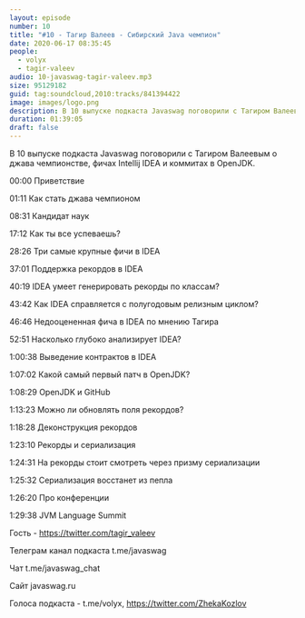 ```yaml
---
layout: episode
number: 10
title: "#10 - Тагир Валеев - Сибирский Java чемпион"
date: 2020-06-17 08:35:45
people:
  - volyx
  - tagir-valeev
audio: 10-javaswag-tagir-valeev.mp3
size: 95129182
guid: tag:soundcloud,2010:tracks/841394422
image: images/logo.png
description: В 10 выпуске подкаста Javaswag поговорили с Тагиром Валеевым о джава чемпионстве, фичах Intellij IDEA и коммитах в OpenJDK.
duration: 01:39:05
draft: false
---
```


В 10 выпуске подкаста Javaswag поговорили с Тагиром Валеевым о джава чемпионстве, фичах Intellij IDEA и коммитах в OpenJDK.



00:00 Приветствие

01:11 Как стать джава чемпионом	

08:31 Кандидат наук	

17:12 Как ты все успеваешь?	 

28:26 Три самые крупные фичи в IDEA	 

37:01 Поддержка рекордов в IDEA	 

40:19 IDEA умеет генерировать рекорды по классам?	 

43:42 Как IDEA справляется с полугодовым релизным циклом?	 

46:46 Недооцененная фича в IDEA по мнению Тагира	 

52:51 Насколько глубоко анализирует IDEA?	 

1:00:38 Выведение контрактов в IDEA	 

1:07:02 Какой самый первый патч в OpenJDK?	 

1:08:29 OpenJDK и GitHub	 

1:13:23 Можно ли обновлять поля рекордов?	 

1:18:28 Деконструкция рекордов	 

1:23:10 Рекорды и сериализация	 

1:24:31 На рекорды стоит смотреть через призму сериализации	 

1:25:32 Сериализация восстанет из пепла	 

1:26:20 Про конференции	 

1:29:38 JVM Language Summit	 



Гость - https://twitter.com/tagir_valeev



Телеграм канал подкаста t.me/javaswag



Чат t.me/javaswag_chat



Сайт javaswag.ru



Голоса подкаста - t.me/volyx, https://twitter.com/ZhekaKozlov